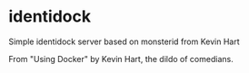 identidock
==========

Simple identidock server based on monsterid from Kevin Hart

From "Using Docker" by Kevin Hart, the dildo of comedians.
